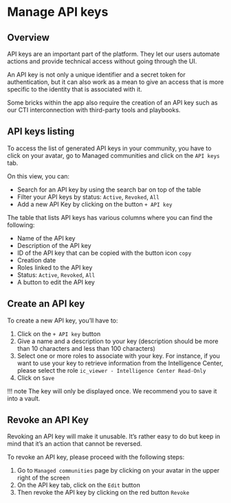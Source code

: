 # Manage API keys

## Overview

API keys are an important part of the platform. They let our users automate actions and provide technical access without going through the UI.

An API key is not only a unique identifier and a secret token for authentication, but it can also work as a mean to give an access that is more specific to the identity that is associated with it.

Some bricks within the app also require the creation of an API key such as our CTI interconnection with third-party tools and playbooks.

## API keys listing

To access the list of generated API keys in your community, you have to click on your avatar, go to Managed communities and click on the `API keys` tab.

On this view, you can:

- Search for an API key by using the search bar on top of the table
- Filter your API keys by status: `Active`, `Revoked`, `All`
- Add a new API Key by clicking on the button `+ API key`

The table that lists API keys has various columns where you can find the following:

- Name of the API key
- Description of the API key
- ID of the API key that can be copied with the button icon `copy`
- Creation date
- Roles linked to the API key
- Status:  `Active`, `Revoked`, `All`
- A button to edit the API key

## Create an API key

To create a new API key, you’ll have to:

1. Click on the `+ API key` button
2. Give a name and a description to your key (description should be more than 10 characters and less than 100 characters)
3. Select one or more roles to associate with your key. For instance, if you want to use your key to retrieve information from the Intelligence Center, please select the role `ic_viewer - Intelligence Center Read-Only`
4. Click on `Save`

!!! note
    The key will only be displayed once. We recommend you to save it into a vault.

## Revoke an API Key

Revoking an API key will make it unusable. It’s rather easy to do but keep in mind that it’s an action that cannot be reversed.

To revoke an API key, please proceed with the following steps:

1. Go to `Managed communities` page by clicking on your avatar in the upper right of the screen
2. On the API key tab, click on the `Edit` button
3. Then revoke the API key by clicking on the red button `Revoke`
